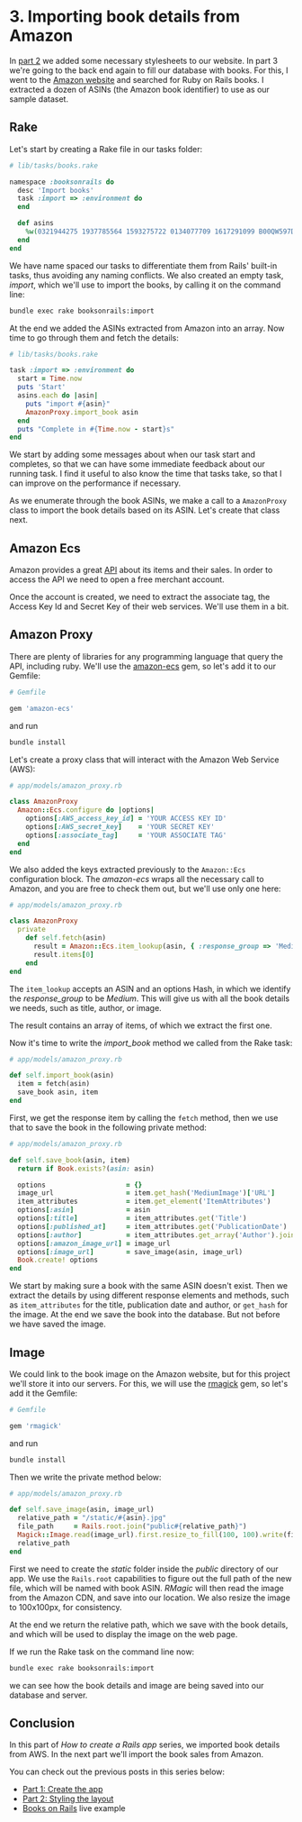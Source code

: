 # 3. Importing book details from Amazon

In [part 2](/articles/76-building-a-ruby-on-rails-app-part-2-styling-the-layout) we added some necessary stylesheets to our website. In part 3 we're going to the back end again to fill our database with books. For this, I went to the [Amazon website](http://www.amazon.com) and searched for Ruby on Rails books. I extracted a dozen of ASINs (the Amazon book identifier) to use as our sample dataset.

Rake
--

Let's start by creating a Rake file in our tasks folder:

```ruby
# lib/tasks/books.rake

namespace :booksonrails do
  desc 'Import books'
  task :import => :environment do
  end

  def asins
    %w(0321944275 1937785564 1593275722 0134077709 1617291099 B00QW597D8 0692364218 1937785556 B00QK2T1SY 1941222196 B00YPU5MGS B0127BVV8Y 0321659368 B012O6PJMG B012BB0G2W 1491910852 B00NKML6JE 1491054484)
  end
end
```

We have name spaced our tasks to differentiate them from Rails' built-in tasks, thus avoiding any naming conflicts. We also created an empty task, *import*, which we'll use to import the books, by calling it on the command line:

```sh
bundle exec rake booksonrails:import
```

At the end we added the ASINs extracted from Amazon into an array. Now time to go through them and fetch the details:

```ruby
# lib/tasks/books.rake

task :import => :environment do
  start = Time.now
  puts 'Start'
  asins.each do |asin|
    puts "import #{asin}"
    AmazonProxy.import_book asin
  end
  puts "Complete in #{Time.now - start}s"
end
```

We start by adding some messages about when our task start and completes, so that we can have some immediate feedback about our running task. I find it useful to also know the time that tasks take, so that I can improve on the performance if necessary.

As we enumerate through the book ASINs, we make a call to a `AmazonProxy` class to import the book details based on its ASIN. Let's create that class next.


Amazon Ecs
--

Amazon provides a great [API](https://aws.amazon.com) about its items and their sales. In order to access the API we need to open a free merchant account.

Once the account is created, we need to extract the associate tag, the Access Key Id and Secret Key of their web services. We'll use them in a bit.


Amazon Proxy
--

There are plenty of libraries for any programming language that query the API, including ruby. We'll use the [amazon-ecs](https://github.com/jugend/amazon-ecs) gem, so let's add it to our Gemfile:

```ruby
# Gemfile

gem 'amazon-ecs'
```

and run

```sh
bundle install
```

Let's create a proxy class that will interact with the Amazon Web Service (AWS):

```ruby
# app/models/amazon_proxy.rb

class AmazonProxy
  Amazon::Ecs.configure do |options|
    options[:AWS_access_key_id] = 'YOUR ACCESS KEY ID'
    options[:AWS_secret_key]    = 'YOUR SECRET KEY'
    options[:associate_tag]     = 'YOUR ASSOCIATE TAG'
  end
end
```

We also added the keys extracted previously to the `Amazon::Ecs` configuration block. The *amazon-ecs* wraps all the necessary call to Amazon, and you are free to check them out, but we'll use only one here:

```ruby
# app/models/amazon_proxy.rb

class AmazonProxy
  private
    def self.fetch(asin)
      result = Amazon::Ecs.item_lookup(asin, { :response_group => 'Medium' })
      result.items[0]
    end
end
```

The `item_lookup` accepts an ASIN and an options Hash, in which we identify the *response_group* to be *Medium*. This will give us with all the book details we needs, such as title, author, or image.

The result contains an array of items, of which we extract the first one.

Now it's time to write the *import_book* method we called from the Rake task:

```ruby
# app/models/amazon_proxy.rb

def self.import_book(asin)
  item = fetch(asin)
  save_book asin, item
end
```

First, we get the response item by calling the `fetch` method, then we use that to save the book in the following private method:

```ruby
# app/models/amazon_proxy.rb

def self.save_book(asin, item)
  return if Book.exists?(asin: asin)

  options                    = {}
  image_url                  = item.get_hash('MediumImage')['URL']
  item_attributes            = item.get_element('ItemAttributes')
  options[:asin]             = asin
  options[:title]            = item_attributes.get('Title')
  options[:published_at]     = item_attributes.get('PublicationDate')
  options[:author]           = item_attributes.get_array('Author').join(', ')
  options[:amazon_image_url] = image_url
  options[:image_url]        = save_image(asin, image_url)
  Book.create! options
end
```

We start by making sure a book with the same ASIN doesn't exist. Then we extract the details by using different response elements and methods, such as `item_attributes` for the title, publication date and author, or `get_hash` for the image. At the end we save the book into the database. But not before we have saved the image.

Image
--

We could link to the book image on the Amazon website, but for this project we'll store it into our servers. For this, we will use the [rmagick](https://rubygems.org/gems/rmagick) gem, so let's add it the Gemfile:

```ruby
# Gemfile

gem 'rmagick'
```

and run

```sh
bundle install
```

Then we write the private method below:

```ruby
# app/models/amazon_proxy.rb

def self.save_image(asin, image_url)
  relative_path = "/static/#{asin}.jpg"
  file_path     = Rails.root.join("public#{relative_path}")
  Magick::Image.read(image_url).first.resize_to_fill(100, 100).write(file_path)
  relative_path
end
```

First we need to create the *static* folder inside the *public* directory of our app. We use the `Rails.root` capabilities to figure out the full path of the new file, which will be named with book ASIN. *RMagic* will then read the image from the Amazon CDN, and save into our location. We also resize the image to 100x100px, for consistency.

At the end we return the relative path, which we save with the book details, and which will be used to display the image on the web page.

If we run the Rake task on the command line now:

```sh
bundle exec rake booksonrails:import
```

we can see how the book details and image are being saved into our database and server.

Conclusion
--

In this part of *How to create a Rails app* series, we imported book details from AWS. In the next part we'll import the book sales from Amazon.

You can check out the previous posts in this series below:

* [Part 1: Create the app](/lugoland/articles/75-building-a-ruby-on-rails-app-part-1-the-app)
* [Part 2: Styling the layout](/lugoland/articles/76-building-a-ruby-on-rails-app-part-2-styling-the-layout)
* [Books on Rails](/booksonrails) live example
